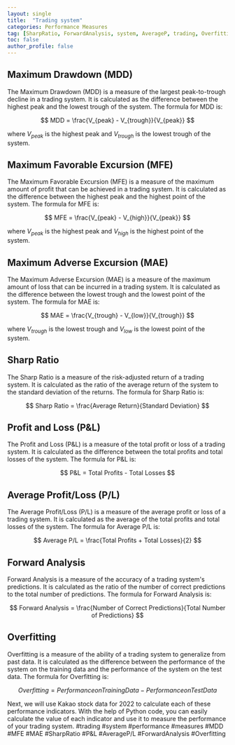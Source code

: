 ```yaml
---
layout: single
title:  "Trading system"
categories: Performance Measures
tag: [SharpRatio, ForwardAnalysis, system, AverageP, trading, Overfitting, measures, performance]
toc: false
author_profile: false
---
```

## Maximum Drawdown (MDD)
The Maximum Drawdown (MDD) is a measure of the largest peak-to-trough decline in a trading system. It is calculated as the difference between the highest peak and the lowest trough of the system. The formula for MDD is:

$$ MDD = \frac{V_{peak} - V_{trough}}{V_{peak}} $$

where $V_{peak}$ is the highest peak and $V_{trough}$ is the lowest trough of the system.

## Maximum Favorable Excursion (MFE)
The Maximum Favorable Excursion (MFE) is a measure of the maximum amount of profit that can be achieved in a trading system. It is calculated as the difference between the highest peak and the highest point of the system. The formula for MFE is:

$$ MFE = \frac{V_{peak} - V_{high}}{V_{peak}} $$

where $V_{peak}$ is the highest peak and $V_{high}$ is the highest point of the system.

## Maximum Adverse Excursion (MAE)
The Maximum Adverse Excursion (MAE) is a measure of the maximum amount of loss that can be incurred in a trading system. It is calculated as the difference between the lowest trough and the lowest point of the system. The formula for MAE is:

$$ MAE = \frac{V_{trough} - V_{low}}{V_{trough}} $$

where $V_{trough}$ is the lowest trough and $V_{low}$ is the lowest point of the system.

## Sharp Ratio
The Sharp Ratio is a measure of the risk-adjusted return of a trading system. It is calculated as the ratio of the average return of the system to the standard deviation of the returns. The formula for Sharp Ratio is:

$$ Sharp Ratio = \frac{Average Return}{Standard Deviation} $$

## Profit and Loss (P&L)
The Profit and Loss (P&L) is a measure of the total profit or loss of a trading system. It is calculated as the difference between the total profits and total losses of the system. The formula for P&L is:

$$ P&L = Total Profits - Total Losses $$

## Average Profit/Loss (P/L)
The Average Profit/Loss (P/L) is a measure of the average profit or loss of a trading system. It is calculated as the average of the total profits and total losses of the system. The formula for Average P/L is:

$$ Average P/L = \frac{Total Profits + Total Losses}{2} $$

## Forward Analysis
Forward Analysis is a measure of the accuracy of a trading system's predictions. It is calculated as the ratio of the number of correct predictions to the total number of predictions. The formula for Forward Analysis is:

$$ Forward Analysis = \frac{Number of Correct Predictions}{Total Number of Predictions} $$

## Overfitting
Overfitting is a measure of the ability of a trading system to generalize from past data. It is calculated as the difference between the performance of the system on the training data and the performance of the system on the test data. The formula for Overfitting is:

$$ Overfitting = Performance on Training Data - Performance on Test Data $$

Next, we will use Kakao stock data for 2022 to calculate each of these performance indicators. With the help of Python code, you can easily calculate the value of each indicator and use it to measure the performance of your trading system. #trading #system #performance #measures #MDD #MFE #MAE #SharpRatio #P&L #AverageP/L #ForwardAnalysis #Overfitting
